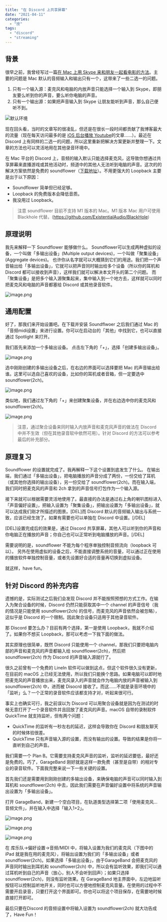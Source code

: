 ```yaml
---
title: "在 Discord 上共享屏幕"
date: "2021-04-11"
categories: 
  - "技"
tags: 
  - "discord"
  - "streaming"
---
```


## 背景

很早之前，我曾经写过一篇[在 Mac 上用 Skype 来和朋友一起看电影的方法](https://catbaron.com/blog/?p=338)。主要的问题是 Mac 默认的音频输入和输出只有一个，这带来了一些二选一的问题。

1. 只有一个输入源：麦克风和电脑的内放声音只能选择一个输入到 Skype，即朋友要么听到你的声音，要么听你电脑的声音。
2. 只有一个输出源：如果把声音输入到 Skype 让朋友能听到声音，那么自己便听不到。

![默认环境](https://i.loli.net/2021/04/12/uaCxorecWSDG9iB.png)

现在回头看，当时的文章写的很凌乱，但还是在很长一段时间都贡献了我博客最大的流量（现在每天访问最多的是 [iOS 后台播放 Youtube](https://catbaron.com/blog/?p=1736)的文章……）。最近在 Discord 上有同样的二选一的问题，所以这里重新把解决方案更新并整理一下。文章的方法也可以灵活地用在其他录音环境中。

在 Mac 平台的 Discord 上，音频的输入默认只能选择麦克风，这导致你想通过共享屏幕来直播游戏或其他活动时，频道中的其他人无法听到电脑的声音。这次的的解决方案依然是免费的 soundflower（[下载地址](https://github.com/mattingalls/Soundflower/releases)）。不用更强大的 Loopback 主要是出于以下原因：

- Soundflower 简单但已经足够。
- Loopback 的免费版本会降低音质。
- 我没用过 Loopback。

> 注意 soundflower 目前不支持 M1 版本的 Mac。M1 版本 Mac 用户可使用 Blackhole 代替。(https://github.com/ExistentialAudio/BlackHole)

## 原理说明

我先来解释一下 Soundflower 能够做什么。 Soundflower可以生成两种虚拟的设备，一个叫做「多输出设备」(Multiple output devices)，一个叫做「聚集设备」(Aggregate devices)。 也许你从名字就可以大概猜到它们的用途。我们把一个声音输出给「多输出设备」，它就可以把声音同时输出给多个设备（所以你的耳机和 Discord 都可以接收到声音），这样我们就可以解决本文开头的第二个问题。 而「聚集设备」是把多个输入源聚集起来，集中输入到一个地方去，这样就可以同时把麦克风和电脑的声音都塞给 Discord 或其他录音软件。

![image.png](https://i.loli.net/2021/04/12/wCJ3FN1cAEGZqmD.png)

## 通用配置

好了，那我们来开始设置吧。在下载并安装 Soundflwoer 之后我们通过 Mac 的「音频midi设置」来进行设置。你可以在启动台的「其他」中找到它，也可以直接通过 Spotlight 来打开。

我们首先来添加一个多输出设备。 点击左下角的「+」，选择「创建多输出设备」。

![image.png](https://i.loli.net/2021/04/12/mCGMknNf6rodVKe.png)

选中刚刚创建的多输出设备之后，在右边的界面可以选择要把 Mac 的声音输出给谁。这里可以选自己喜欢的设备，比如你的耳机或者音箱，但一定要选中 soundflower(2ch)。

![image.png](https://i.loli.net/2021/04/12/SiOYJHReyxw4U1A.png)

类似地，我们通过左下角的「+」来创建聚集设备，并在右边选中你的麦克风和soundflower(2ch)。

![image.png](https://i.loli.net/2021/04/12/21m5psdMZAQP7g4.png)

> 注意，通过聚合设备来同时输入内放声音和麦克风声音的做法在 Discord 中并不生效（但在其他录音软中依然可用）。针对 Discord 的方法可以参考最后的补充部分。

## 原理复习

Soundflower 的设置就完成了。我再解释一下这个设置到底发生了什么。 在输出端，我们通过「多输出设备」，把电脑播放的声音分成了两份，一份交给了耳机（或其他你选择的输出设备），另一份交给了 soundflower(2ch)。而在输入端，我们同时把麦克风的声音和 2ch 拿到的声音信号打包作为一个输入源。

接下来就可以根据需要灵活地使用了。最直接的办法是通过右上角的喇叭图标进入「声音偏好设置」，把输入设置为「聚集设备」，把输出设置为「多输出设备」，就可以达成我们刚才所描述的图景。\[DEL\]而 Discord 默认的音频输入输出与系统一致，应该已经生效了。如果有需要也可以单独在 Discord 中设置。\[/DEL\]

\[DEL\]设置完成后的效果是，通过 Discord 共享屏幕，其他人可以听到你的声音和你电脑正在播放的声音；你自己也可以正常听到电脑播放的声音。\[/DEL\]

需要说明的是，soundflower 不能为每个程序单独控制音频流向（loopback 可以）。 另外在使用虚拟的设备之后，不能直接调整系统的音量，可以通过正在使用的播放软件单独控制音量，或者先设置好合适的音量再切换到虚拟设备。

就这样，have fun。

## 针对 Discord 的补充内容

遗憾的是，实际测试之后我们会发现 Discord 并不能按照预想的方式工作。在输入为聚合设备的时候，Discord 仍然只能获取其中一个 channel 的声音信号（我的情况是只能使用 soundflower(2ch) 的信号，而麦克风的声音依然会被忽略），这似乎是 Discord 的一个限制。因此聚合设备只适用于其他录音软件。

那 Discord 要怎么办？目前有两个选择，第一是使用 Loopback，我就不介绍了。如果你不想买 Loopback，那可以考虑一下我下面的做法。

其实原理也很简单，既然 Discord 只能使用一个 channel，那我们只要把电脑内部的声音和麦克风的声音都输入给 soundflower(2ch)，然后把 soundflower(2ch) 作为 Discord 的声音输入源就行了。

很久之前曾有一个免费的 LineIn 软件可以做到这点，但这个软件很久没有更新，在目前的 macOS 上已经无法使用，所以我们只能换个思路。如果电脑可以即时地把麦克风的声音播放出来，麦克风录入的声音就会作为电脑内放的声音被输入到 soundflower(2ch) 中，进而被 Disocrd 接收了。而这……不就是录音环境中的「监听」么？一个正常的录音软件应该都支持才对，听起来很可行。

事实上也确实可行，我之前误以为 Discord 可以用聚合设备就是因为在测试的时候无意打开了一个录音软件并且回放了麦克风的声音。macOS 自带的录制软件 QuickTime 就支持监听，但有两个问题：

- QuickTime 的监听有一秒左右的延迟，这样会导致你在 Discord 和朋友聊天的时候体验很差。
- QuickTime 只有声音输入源的设置，而没有输出的设置。导致的结果是你将一直听到自己的声音。

我们需要一个 Plan B。它需要支持麦克风声音的监听，监听的延迟要低，最好还是免费的。巧了，GarageBand 刚好就是这样一款免费（甚至是自带）的相对专业的录音软件。下面我完整来说一下一些关键的设置。

首先我们还是需要用到刚刚创建的多输出设备，来确保电脑的声音可以同时输入到耳机和 soundflower(2ch) 中去，因此我们需要在声音偏好设置中将系统的声音输出设置为「多输出设备」。

打开 GarageBand，新建一个空白项目，在轨道类型选择第二项「使用麦克风...音频文件」，并在输入中选择「输入1+2」。

![image.png](https://i.loli.net/2021/04/14/cia7wGvljPNICoE.png)

![image.png](https://i.loli.net/2021/04/14/pnZi8QDwsbjXB6J.png)

![image.png](https://i.loli.net/2021/04/14/KY8tOC6UfFwIDGa.png)

在 库乐队->偏好设置->音频/MIDI 中，将输入设置为我们的麦克风（下图中的 iPad 就是我在用的麦克风），将输出设置为我们的「多输出设备」或者 soundflower(2ch)。如果选择「多输出设备」，由于GarageBand 会把麦克风的声音同时输出到耳机和 soundflower(2ch) 中，所以会有监听效果，即我们可以通过耳机听到自己的声音（放心，别人不会听到回声）；如果只选择 soundflower(2ch)，则没有监听效果。在 GarageBand 地主界面中，左边地监听按钮可以控制监听地开关，同时也可以方便地控制麦克风音量。在使用的过程中不需要开启录音，只要打开这个界面即可。你也可以将这个项目保存，在需要地时候直接打开即可。

最后只要在Discord 的音频设置中将输入设置为 soundflower(2ch) 就大功告成了，Have Fun！
